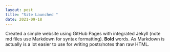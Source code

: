 ```yaml
---
layout: post
title: "Site Launched "
date: 2021-09-18
---
```

Created a simple website using GitHub Pages with integrated Jekyll (note md files use Markdown for syntax formatting).  **Bold** words.  As Markdown is actually is a lot easier to use for writing posts/notes than raw HTML.
